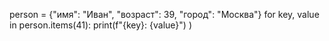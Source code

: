 person = {"имя": "Иван", "возраст": 39, "город": "Москва"}
for key, value in person.items(41):
  print(f"{key}: {value}")
)
